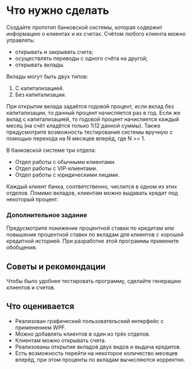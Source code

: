 # Что нужно сделать
Создайте прототип банковской системы, которая содержит информацию о клиентах и их счетах. Счётом любого клиента можно управлять:
- открывать и закрывать счета;
- осуществлять переводы с одного счёта на другой;
- открывать вклады.

Вклады могут быть двух типов:
1. С капитализацией.
2. Без капитализации.

При открытии вклада задаётся годовой процент, если вклад без капитализации, то данный процент начисляется раз в год. Если же вклад с капитализацией, то годовой процент начисляется каждый месяц (на счёт кладётся только 1\12 данной суммы).
Также предусмотрите возможность тестирования системы вручную с помощью перехода на N месяцев вперёд, где N >= 1.

В банковской системе три отдела:
- Отдел работы с обычными клиентами.
- Отдел работы с VIP-клиентами.
- Отдел работы с юридическими лицами.

Каждый клиент банка, соответственно, числится в одном из этих отделов. Помимо вкладов, клиентам можно выдавать кредит под некоторый процент.

### Дополнительное задание 

Предусмотрите понижение процентной ставки по кредитам или повышение процентной ставки по вкладам для клиентов с хорошей кредитной историей.
При разработке этой программы примените обобщения.

## Советы и рекомендации
Чтобы было удобнее тестировать программу, сделайте генерацию клиентов и счетов.

## Что оценивается
- Реализован графический пользовательский интерфейс с применением WPF.
- Можно добавлять клиентов в один из трёх отделов.
- Клиентам можно открывать счета.
- Реализованы открытие вкладов двух видов и выдача кредитов.
- Есть возможность перейти на некоторое количество месяцев вперёд, при этом проценты по вкладам вычисляются корректно.
